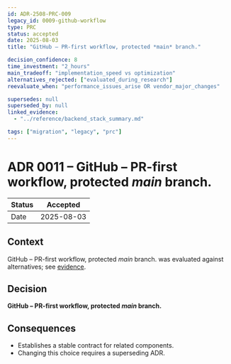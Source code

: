 ```yaml
---
id: ADR-2508-PRC-009
legacy_id: 0009-github-workflow
type: PRC
status: accepted
date: 2025-08-03
title: "GitHub – PR-first workflow, protected *main* branch."

decision_confidence: 8
time_investment: "2_hours"
main_tradeoff: "implementation_speed vs optimization"
alternatives_rejected: ["evaluated_during_research"]
reevaluate_when: "performance_issues_arise OR vendor_major_changes"

supersedes: null
superseded_by: null
linked_evidence:
  - "../reference/backend_stack_summary.md"

tags: ["migration", "legacy", "prc"]
---
```


# ADR 0011 – GitHub – PR-first workflow, protected *main* branch.

| Status | Accepted |
|--------|----------|
| Date   | 2025-08-03 |

## Context
GitHub – PR-first workflow, protected *main* branch. was evaluated against alternatives; see [evidence](../process/github-standards.md).

## Decision
**GitHub – PR-first workflow, protected *main* branch.**

## Consequences
* Establishes a stable contract for related components.
* Changing this choice requires a superseding ADR.
